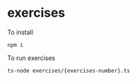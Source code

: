 # exercises

To install

```
npm i
```

To run exercises

```
ts-node exercises/{exercises-number}.ts
```